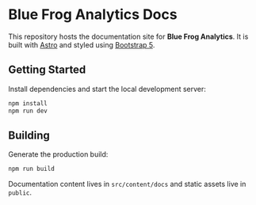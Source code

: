 # Blue Frog Analytics Docs

This repository hosts the documentation site for **Blue Frog Analytics**. It is built with [Astro](https://astro.build) and styled using [Bootstrap&nbsp;5](https://getbootstrap.com).

## Getting Started

Install dependencies and start the local development server:

```bash
npm install
npm run dev
```

## Building

Generate the production build:

```bash
npm run build
```

Documentation content lives in `src/content/docs` and static assets live in `public`.
